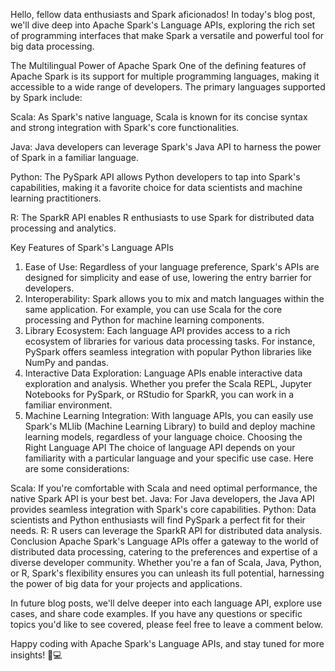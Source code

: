 Hello, fellow data enthusiasts and Spark aficionados! In today's blog post, we'll dive deep into Apache Spark's Language APIs, exploring the rich set of programming interfaces that make Spark a versatile and powerful tool for big data processing.

The Multilingual Power of Apache Spark
One of the defining features of Apache Spark is its support for multiple programming languages, making it accessible to a wide range of developers. The primary languages supported by Spark include:

Scala: As Spark's native language, Scala is known for its concise syntax and strong integration with Spark's core functionalities.

Java: Java developers can leverage Spark's Java API to harness the power of Spark in a familiar language.

Python: The PySpark API allows Python developers to tap into Spark's capabilities, making it a favorite choice for data scientists and machine learning practitioners.

R: The SparkR API enables R enthusiasts to use Spark for distributed data processing and analytics.

Key Features of Spark's Language APIs
1. Ease of Use:
Regardless of your language preference, Spark's APIs are designed for simplicity and ease of use, lowering the entry barrier for developers.
2. Interoperability:
Spark allows you to mix and match languages within the same application. For example, you can use Scala for the core processing and Python for machine learning components.
3. Library Ecosystem:
Each language API provides access to a rich ecosystem of libraries for various data processing tasks. For instance, PySpark offers seamless integration with popular Python libraries like NumPy and pandas.
4. Interactive Data Exploration:
Language APIs enable interactive data exploration and analysis. Whether you prefer the Scala REPL, Jupyter Notebooks for PySpark, or RStudio for SparkR, you can work in a familiar environment.
5. Machine Learning Integration:
With language APIs, you can easily use Spark's MLlib (Machine Learning Library) to build and deploy machine learning models, regardless of your language choice.
Choosing the Right Language API
The choice of language API depends on your familiarity with a particular language and your specific use case. Here are some considerations:

Scala: If you're comfortable with Scala and need optimal performance, the native Spark API is your best bet.
Java: For Java developers, the Java API provides seamless integration with Spark's core capabilities.
Python: Data scientists and Python enthusiasts will find PySpark a perfect fit for their needs.
R: R users can leverage the SparkR API for distributed data analysis.
Conclusion
Apache Spark's Language APIs offer a gateway to the world of distributed data processing, catering to the preferences and expertise of a diverse developer community. Whether you're a fan of Scala, Java, Python, or R, Spark's flexibility ensures you can unleash its full potential, harnessing the power of big data for your projects and applications.

In future blog posts, we'll delve deeper into each language API, explore use cases, and share code examples. If you have any questions or specific topics you'd like to see covered, please feel free to leave a comment below.

Happy coding with Apache Spark's Language APIs, and stay tuned for more insights! 🚀💻

